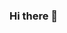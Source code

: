 ### Hi there 👋

<!--
**DohaZORG/DohaZORG** is a ✨ _special_ ✨ repository because its `README.md` (this file) appears on your GitHub profile.

Here are some ideas to get you started:

- 🔭 I’m currently working on my progect
- 🌱 I’m currently learning python
- 👯 I’m looking to collaborate on Microsoft
- 🤔 I’m looking for help with 
- 💬 Ask me about 
- 📫 How to reach me: 
- 😄 Pronouns: Edya
- ⚡ Fun fact: 
-->
